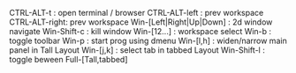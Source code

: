 CTRL-ALT-t    : open terminal / browser
CTRL-ALT-left : prev workspace
CTRL-ALT-right: prev workspace
Win-[Left|Right|Up|Down] : 2d window navigate
Win-Shift-c   : kill window
Win-[12...]   : workspace select
Win-b         : toggle toolbar
Win-p         : start prog using dmenu
Win-[l,h]     : widen/narrow main panel in Tall Layout
Win-[j,k]     : select tab in tabbed Layout 
Win-Shift-l   : toggle beween Full-[Tall,tabbed]

